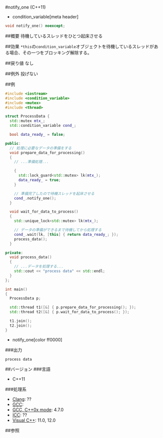 #notify_one (C++11)
* condition_variable[meta header]

```cpp
void notify_one() noexcept;
```

##概要
待機しているスレッドをひとつ起床させる


##効果
`*this`の`condition_variable`オブジェクトを待機しているスレッドがある場合、その一つをブロッキング解除する。


##戻り値
なし


##例外
投げない


##例
```cpp
#include <iostream>
#include <condition_variable>
#include <mutex>
#include <thread>

struct ProcessData {
  std::mutex mtx_;
  std::condition_variable cond_;

  bool data_ready_ = false;

public:
  // 処理に必要なデータの準備をする
  void prepare_data_for_processing()
  {
    // ...準備処理...

    {
      std::lock_guard<std::mutex> lk(mtx_);
      data_ready_ = true;
    }

    // 準備完了したので待機スレッドを起床させる
    cond_.notify_one();
  }

  void wait_for_data_to_process()
  {
    std::unique_lock<std::mutex> lk(mtx_);

    // データの準備ができるまで待機してから処理する
    cond_.wait(lk, [this] { return data_ready_; });
    process_data();
  }

private:
  void process_data()
  {
    // ...データを処理する...
    std::cout << "process data" << std::endl;
  }
};

int main()
{
  ProcessData p;

  std::thread t1([&] { p.prepare_data_for_processing(); });
  std::thread t2([&] { p.wait_for_data_to_process(); });

  t1.join();
  t2.join();
}
```
* notify_one[color ff0000]

###出力
```
process data
```

##バージョン
###言語
- C++11

###処理系
- [Clang](/implementation.md#clang): ??
- [GCC](/implementation.md#gcc): 
- [GCC, C++0x mode](/implementation.md#gcc): 4.7.0
- [ICC](/implementation.md#icc): ??
- [Visual C++](/implementation.md#visual_cpp): 11.0, 12.0


##参照


